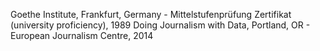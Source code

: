 
Goethe Institute, Frankfurt, Germany - Mittelstufenprüfung Zertifikat (university proficiency), 1989 Doing Journalism with Data, Portland, OR - European Journalism Centre, 2014
